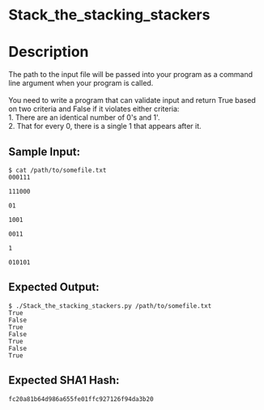 # Stack_the_stacking_stackers

# Description

<p>The path to the input file will be passed into your program as a command line argument when your program is called.<br/><br/>
You need to write a program that can validate input and return True based on two criteria and False if it violates either criteria:<br/>
1. There are an identical number of 0's and 1'.<br/>
2. That for every 0, there is a single 1 that appears after it.
</p>

## Sample Input:

```
$ cat /path/to/somefile.txt
000111

111000

01

1001

0011

1

010101
```
## Expected Output:

```
$ ./Stack_the_stacking_stackers.py /path/to/somefile.txt
True
False
True
False
True
False
True
```
## Expected SHA1 Hash:

```
fc20a81b64d986a655fe01ffc927126f94da3b20
```
